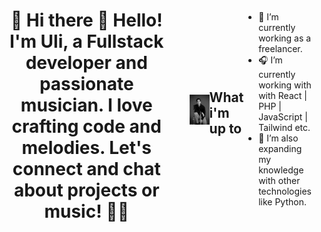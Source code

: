 <div style="display: flex; justify-content: center; align-items: center;">
  <div style="margin-right: 20px;">
    <h1 style="text-align: center;">🎵 Hi there 👋 Hello! I'm Uli, a Fullstack developer and passionate musician. I love crafting code and melodies. Let's connect and chat about projects or music! 📯📯</h1>
  </div>

   <img alt="uli" align="right" src="./ulisesbyn2.jpg" width="240px" /><br /> 


## What i'm up to

- 🎼 I’m currently working as a freelancer.
- 🎧 I’m currently working with  with React | PHP | JavaScript | Tailwind etc.
- 🎹 I’m also expanding my knowledge with other technologies like Python.
 
</div>
